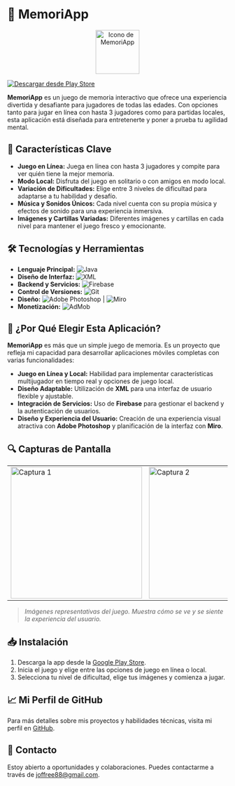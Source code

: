 # 🧠 MemoriApp

<p align="center">
  <img src="https://play-lh.googleusercontent.com/ijKqQmolIQrd6LomPw1j4pVWQpnbmJWoVuYzTtqBB0uXNTpiWO3UgbMPm127sk39Uj4=w240-h480-rw" width="100" alt="Icono de MemoriApp">
</p>

[![Descargar desde Play Store](https://badgen.net/badge/Descargar%20en/Play%20Store/green)](https://play.google.com/store/apps/details?id=com.jop.memoriapp&hl=es_PE)

**MemoriApp** es un juego de memoria interactivo que ofrece una experiencia divertida y desafiante para jugadores de todas las edades. Con opciones tanto para jugar en línea con hasta 3 jugadores como para partidas locales, esta aplicación está diseñada para entretenerte y poner a prueba tu agilidad mental.

## 🚀 Características Clave

- **Juego en Línea:** Juega en línea con hasta 3 jugadores y compite para ver quién tiene la mejor memoria.
- **Modo Local:** Disfruta del juego en solitario o con amigos en modo local.
- **Variación de Dificultades:** Elige entre 3 niveles de dificultad para adaptarse a tu habilidad y desafío.
- **Música y Sonidos Únicos:** Cada nivel cuenta con su propia música y efectos de sonido para una experiencia inmersiva.
- **Imágenes y Cartillas Variadas:** Diferentes imágenes y cartillas en cada nivel para mantener el juego fresco y emocionante.

## 🛠️ Tecnologías y Herramientas

- **Lenguaje Principal:** ![Java](https://badgen.net/badge/Lenguaje/Java/red)
- **Diseño de Interfaz:** ![XML](https://badgen.net/badge/Diseño/XML/blue)
- **Backend y Servicios:** ![Firebase](https://badgen.net/badge/Backend/Firebase/yellow)
- **Control de Versiones:** ![Git](https://badgen.net/badge/Control%20de%20Versiones/Git/black)
- **Diseño:** ![Adobe Photoshop](https://badgen.net/badge/Diseño/Photoshop/blue) | ![Miro](https://badgen.net/badge/Colaboración/Miro/pink)
- **Monetización:** ![AdMob](https://badgen.net/badge/Monetización/AdMob/red)

## 🌟 ¿Por Qué Elegir Esta Aplicación?

**MemoriApp** es más que un simple juego de memoria. Es un proyecto que refleja mi capacidad para desarrollar aplicaciones móviles completas con varias funcionalidades:

- **Juego en Línea y Local:** Habilidad para implementar características multijugador en tiempo real y opciones de juego local.
- **Diseño Adaptable:** Utilización de **XML** para una interfaz de usuario flexible y ajustable.
- **Integración de Servicios:** Uso de **Firebase** para gestionar el backend y la autenticación de usuarios.
- **Diseño y Experiencia del Usuario:** Creación de una experiencia visual atractiva con **Adobe Photoshop** y planificación de la interfaz con **Miro**.

## 🔍 Capturas de Pantalla

<table>
  <tr>
    <td><img src="https://play-lh.googleusercontent.com/OUpt14S0gzGcJU-ulj-VSLygg4ssIDYpWFxXvCpc0zBol7fxm4wNWIudiAXeidiUeA=w2560-h1440-rw" width="300" alt="Captura 1"></td>
    <td><img src="https://play-lh.googleusercontent.com/_fpCz6qxb3F9agpKxBtRRVKUcK8y6clqEEZcdTw9Q08KwkNojTO2Grhh0AX140qnxQc=w2560-h1440-rw" width="300" alt="Captura 2"></td>
  </tr>
</table>

> *Imágenes representativas del juego. Muestra cómo se ve y se siente la experiencia del usuario.*

## 📥 Instalación

1. Descarga la app desde la [Google Play Store](https://play.google.com/store/apps/details?id=com.jop.memoriapp&hl=es_PE).
2. Inicia el juego y elige entre las opciones de juego en línea o local.
3. Selecciona tu nivel de dificultad, elige tus imágenes y comienza a jugar.

## 📈 Mi Perfil de GitHub

Para más detalles sobre mis proyectos y habilidades técnicas, visita mi perfil en [GitHub](https://github.com/JoffreeM).

## 📧 Contacto

Estoy abierto a oportunidades y colaboraciones. Puedes contactarme a través de [joffree88@gmail.com](mailto:joffree88@gmail.com).
